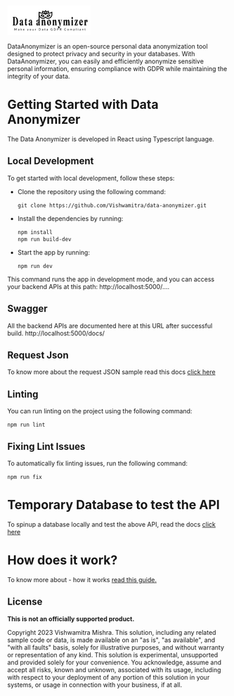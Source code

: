
![](/logo.png)

DataAnonymizer is an open-source personal data anonymization tool designed to protect privacy and security in your databases. With DataAnonymizer, you can easily and efficiently anonymize sensitive personal information, ensuring compliance with GDPR while maintaining the integrity of your data.


# Getting Started with Data Anonymizer

The Data Anonymizer is developed in React using Typescript language.

## Local Development
To get started with local development, follow these steps:
* Clone the repository using the following command:
    ```
    git clone https://github.com/Vishwamitra/data-anonymizer.git
    ```
* Install the dependencies by running:
    ```
    npm install
    npm run build-dev
    ```
* Start the app by running:
    ```
    npm run dev
    ```
This command runs the app in development mode, and you can access your backend APIs at this path: http://localhost:5000/....


## Swagger

All the backend APIs are documented here at this URL after successful build.
http://localhost:5000/docs/


## Request Json
To know more about the request JSON sample read this docs <a href="../data-anonymizer/docs/config.md">click here</a>


## Linting
You can run linting on the project using the following command:
```
npm run lint
```

## Fixing Lint Issues
To automatically fix linting issues, run the following command:
```
npm run fix
```

# Temporary Database to test the API

To spinup a database locally and test the above API, read the docs <a href="../data-anonymizer/sql-test-data/README.md">click here</a>

# How does it work?
To know more about - how it works <a href="../data-anonymizer/docs/how-it-works.md">read this guide.</a>

## License

**This is not an officially supported product.**

Copyright 2023 Vishwamitra Mishra. This solution, including any related sample code or data, is made available on an "as is", "as available", and "with all faults" basis, solely for illustrative purposes, and without warranty or representation of any kind. This solution is experimental, unsupported and provided solely for your convenience. You acknowledge, assume and accept all risks, known and unknown, associated with its usage, including with respect to your deployment of any portion of this solution in your systems, or usage in connection with your business, if at all.
